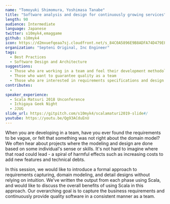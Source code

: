 ```yaml
---
name: "Tomoyuki Shimomura, Yoshimasa Tanabe"
title: "Software analysis and design for continuously growing services"
length: 90
audience: Intermediate
language: Japanese
twitter: s10myk4,emaggame
github: s10myk4
icon: https://d2mxuefqeaa7sj.cloudfront.net/s_84C0A5896E9B8ADFA74D479EF9473FCB5BC38BDABDA062C6718D295F2C3E3603_1548505719997_scalamatsuri2019-icon.png
organization: "Septeni Original, Inc Engineer"
tags:
  - Best Practices
  - Software Design and Architecture
suggestions:
  - Those who are working in a team and feel their development methodology needs improvement
  - Those who want to guarantee quality as a team
  - Those who are interested in requirements specifications and design
contributes:
  -
speaker_experience:
  - Scala Matsuri 2018 Unconference
  - Ichigaya Geek Night
  - JJUG
slide_url: https://gitpitch.com/s10myk4/scalamaturi2019-slide#/
youtube: https://youtu.be/Qg93ACduEnU
---
```

When you are developing in a team, have you ever found the requirements to be vague, or felt that something was not right about the domain model? We often hear about projects where the modeling and design are done based on some individual's sense or skills. It's not hard to imagine where that road could lead - a spiral of harmful effects such as increasing costs to add new features and technical debts.

In this session, we would like to introduce a formal approach to requirements capturing, domain modeling, and detail designs without relying on intuition. We've written the output from each phase using Scala, and would like to discuss the overall benefits of using Scala in this approach. Our overarching goal is to capture the business requirements and continuously provide quality software in a consistent manner as a team.
